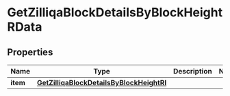 

# GetZilliqaBlockDetailsByBlockHeightRData


## Properties

| Name | Type | Description | Notes |
|------------ | ------------- | ------------- | -------------|
|**item** | [**GetZilliqaBlockDetailsByBlockHeightRI**](GetZilliqaBlockDetailsByBlockHeightRI.md) |  |  |



